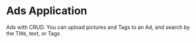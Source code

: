 # Ads Application

Ads with CRUD. You can upload pictures and Tags to an Ad, and search by the Title, text, or Tags

